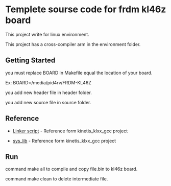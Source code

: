 # Templete sourse code for frdm kl46z board

This project write for linux environment.

This project has a cross-compiler arm in the environment folder.

## Getting Started

you must replace BOARD in Makefile equal the location of your board. 

Ex: BOARD=/media/pid4rv/FRDM-KL46Z

you add new header file in header folder.

you add new source file in source folder.

## Reference 

* [Linker script](https://github.com/0xc0170/kinetis_klxx_gcc) - Reference form kinetis_klxx_gcc project

* [sys_lib](https://github.com/0xc0170/kinetis_klxx_gcc) - Reference form kinetis_klxx_gcc project

## Run 

command make all to compile and copy file.bin to kl46z board.

command make clean to delete intermediate file.
